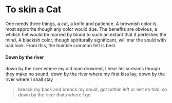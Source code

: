 # To skin a Cat
One needs three things, a cat, a knife and patience. A brownish color is most approrite though any color would due. The benefits are obvious, a whitish flet would be marred by blood to such an extant that it perterbes the mind, A blackish color, though spiriturally significant, will mar the sould with bad look. From this, the humble common felt is best. 


#### Down by the river
down by the river where my old man drowned, I hear his screams though they make no sound, down by the river where my first kiss lay, down by the river where I shall stay

> breack my back and breack my sould, got nothin left or lest im told. so down by the river thats where I go. 
<!--stackedit_data:
eyJoaXN0b3J5IjpbMTMyOTc2ODg1MSwyMDU3NjcyNDc1XX0=
-->